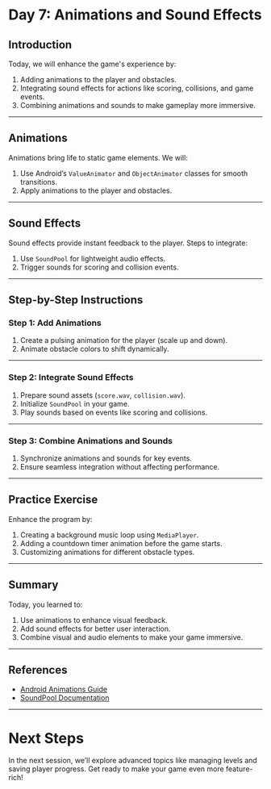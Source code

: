 # Day 7: Animations and Sound Effects

## Introduction

Today, we will enhance the game's experience by:
1. Adding animations to the player and obstacles.
2. Integrating sound effects for actions like scoring, collisions, and game events.
3. Combining animations and sounds to make gameplay more immersive.

---

## Animations

Animations bring life to static game elements. We will:
1. Use Android’s `ValueAnimator` and `ObjectAnimator` classes for smooth transitions.
2. Apply animations to the player and obstacles.

---

## Sound Effects

Sound effects provide instant feedback to the player. Steps to integrate:
1. Use `SoundPool` for lightweight audio effects.
2. Trigger sounds for scoring and collision events.

---

## Step-by-Step Instructions

### Step 1: Add Animations

1. Create a pulsing animation for the player (scale up and down).
2. Animate obstacle colors to shift dynamically.

---

### Step 2: Integrate Sound Effects

1. Prepare sound assets (`score.wav`, `collision.wav`).
2. Initialize `SoundPool` in your game.
3. Play sounds based on events like scoring and collisions.

---

### Step 3: Combine Animations and Sounds

1. Synchronize animations and sounds for key events.
2. Ensure seamless integration without affecting performance.

---

## Practice Exercise

Enhance the program by:
1. Creating a background music loop using `MediaPlayer`.
2. Adding a countdown timer animation before the game starts.
3. Customizing animations for different obstacle types.

---

## Summary

Today, you learned to:
1. Use animations to enhance visual feedback.
2. Add sound effects for better user interaction.
3. Combine visual and audio elements to make your game immersive.

---

## References

- [Android Animations Guide](https://developer.android.com/guide/topics/graphics/prop-animation)
- [SoundPool Documentation](https://developer.android.com/reference/android/media/SoundPool)

---

# Next Steps

In the next session, we’ll explore advanced topics like managing levels and saving player progress. Get ready to make your game even more feature-rich!
